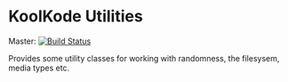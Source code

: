 # KoolKode Utilities

Master: [![Build Status](https://travis-ci.org/koolkode/util.svg?branch=master)](https://travis-ci.org/koolkode/util)

Provides some utility classes for working with randomness, the filesysem, media types etc.
